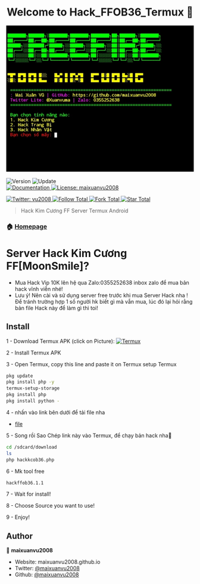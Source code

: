 <h1 align="center">Welcome to Hack_FFOB36_Termux 👋</h1>
<img alt="Homepage" src="https://raw.githubusercontent.com/maixuanvu2008/Hack_kimcuongob36_Termux/main/h%C3%ACnh%20%E1%BA%A3nh/Screenshot_20221027-161359_Termux.jpg" />

<p>
  <img alt="Version" src="https://img.shields.io/badge/version-10.5-blue.svg?cacheSeconds=2592000" />
  <img alt="Update" src="https://img.shields.io/badge/update-27/10/2022-blue.svg?cacheSeconds=2592000" />
  <br />
  <a href="https://github.com/maixuanvu2008/Hack_kimcuongob36_Termux#" target="_blank">
    <img alt="Documentation" src="https://img.shields.io/badge/documentation-yes-brightgreen.svg" />
  </a>
  <a href="https://github.com/maixuanvu2008/Hack_kimcuongob36_Termux/blob/main/LICENSE" target="_blank">
    <img alt="License: maixuanvu2008" src=https://raw.githubusercontent.com/maixuanvu2008/Hack_kimcuongob36_Termux/main/LICENSE" />
</p>
<a href="https://twitter.com/Xuanvuma" target="_blank">
    <img alt="Twitter: vu2008" src="https://mobile.twitter.com/Xuanvuma/followers" />
</a>

<a href="https://github.com/maixuanvu2008" target="_blank">
    <img alt="Follow Total" src="https://github.com/login?return_to=https%3A%2F%2Fgithub.com%2Fmaixuanvu2008" />
</a>

<a href="https://github.com/maixuanvu2008/Hack_kimcuongob36_Termux#" target="_blank">
    <img alt="Fork Total" src="https://github.com/maixuanvu2008/Hack_kimcuongob36_Termux?style=social" />
</a>

<a href="https://github.com/maixuanvu2008/Hack_kimcuongob36_Termux#" target="_blank">
    <img alt="Star Total" src="https://github.com/maixuanvu2008/Hack_kimcuongob36_Termux?style=social" />
</a>

> Hack Kim Cương FF Server Termux Android

### 🏠 [Homepage](https://github.com/maixuanvu2008/Hack_kimcuongob36_Termux#)


# Server Hack Kim Cương FF[MoonSmile]?
 - Mua  Hack Vip 10K lên hệ qua Zalo:0355252638 inbox zalo để mua bản hack vĩnh viễn nhé!
 - Lưu ý! Nên cài và sử dụng server free trước khi mua  Server Hack nha ! Để tránh trường hợp 1 số người hk biết gì mà vẫn mua, lúc đó lại hỏi rằng bản file Hack này để làm gì thì toi!

## Install
 
1 - Download Termux APK (click on Picture): 
<a href="https://khanhnguyen9872.github.io/Ninja_Server_Termux/CONF_FILE/termux_0.118.apk" target="_blank">
    <img alt="Termux" src="https://github.com/KhanhNguyen9872/Ninja_Server_Termux/raw/main/image/termux.png" />
</a>

2 - Install Termux APK

3 - Open Termux, copy this line and paste it on Termux setup Termux

```bash
pkg update
pkg install php -y
termux-setup-storage
pkg install php 
pkg install python -

```

4 - nhấn vào link bên dưới để tải file nha

- [file](https://drive.google.com/file/d/1iEXVTpLqEq531N--oi2qk5e-aoBqMs0z/view?usp=drivesdk)

5 - Song rồi Sao Chép link này vào Termux, để chạy bản hack nha🥰

```bash
cd /sdcard/download
ls
php hackkcob36.php

```
6 - Mk tool free 

```bash
hackffob36.1.1

```
7 - Wait for install!
 
8 - Choose Source you want to use! 
 
9 - Enjoy!



## Author

👤 **maixuanvu2008**

* Website: maixuanvu2008.github.io
* Twitter: [@maixuanvu2008](https://twitter.com/Xuanvuma)
* Github: [@maixuanvu2008](https://github.com/maixuanvu2008)




